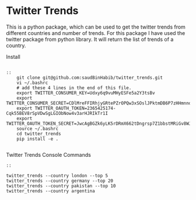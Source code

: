 Twitter Trends
==========

This is a python package, which can be used to get the twitter trends from different countries and number of  trends. For this package I have used the twitter package from python library. It will return the list of trends of a country.

Install
~~~~~~~

::
    git clone git@github.com:saudBinHabib/twitter_trends.git
    vi ~/.bashrc
    # add these 4 lines in the end of this file.
    export TWITTER_CONSUMER_KEY=Udxy6q9vuMHyESFe5a2Y3tsBv
    export TWITTER_CONSUMER_SECRET=CDlMreFFIRhjyGRtePZrOPQw3xSOslJPktmDB6P7zHHmnno4Dv
    export TWITTER_OAUTH_TOKEN=2365425174-Cqk55BEV8rSpVDwSgLGIObNow4v3arHJRIkTr1I
    export TWITTER_OAUTH_TOKEN_SECRET=JwcAgBGZk6yLK5rDRmX662tDngrsp7Z1bbstMRiGv8WJH
    source ~/.bashrc
    cd twitter_trends
    pip install -e .


~~~~~~~~~~~~~~~~
Twitter Trends Console Commands

    ::

    twitter_trends --country london --top 5
    twitter_trends --country germany --top 20
    twitter_trends --country pakistan --top 10
    twitter_trends --country argentina
